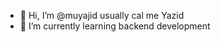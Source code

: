 - 👋 Hi, I’m @muyajid usually cal me Yazid
- 🌱 I’m currently learning backend development

<!---
muyajid/muyajid is a ✨ special ✨ repository because its `README.md` (this file) appears on your GitHub profile.
You can click the Preview link to take a look at your changes.
--->
